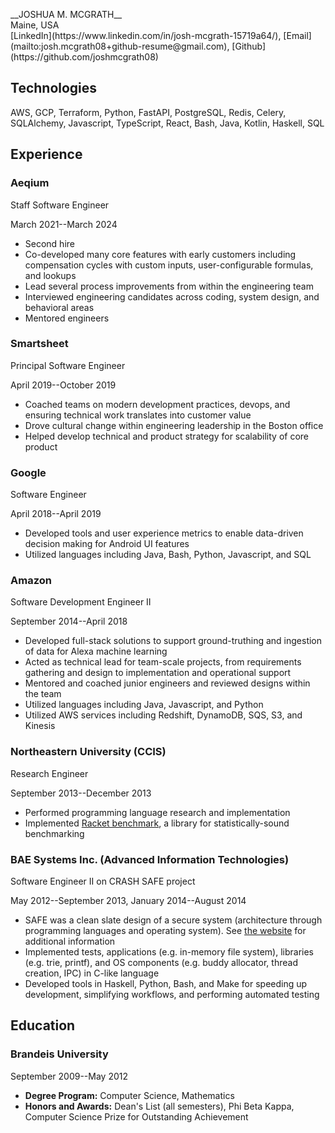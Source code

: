 <div class="container">

<p class="header">
__JOSHUA M. MCGRATH__<br/>
Maine, USA<br/>
[LinkedIn](https://www.linkedin.com/in/josh-mcgrath-15719a64/), [Email](mailto:josh.mcgrath08+github-resume@gmail.com), [Github](https://github.com/joshmcgrath08)
</p>

## Technologies

AWS, GCP, Terraform, Python, FastAPI, PostgreSQL, Redis, Celery, SQLAlchemy, Javascript, TypeScript, React, Bash, Java, Kotlin, Haskell, SQL

## Experience

### Aeqium
<p class="work-title">Staff Software Engineer</p>
<p class="time-range">March 2021--March 2024</p>

- Second hire
- Co-developed many core features with early customers including compensation cycles with custom inputs, user-configurable formulas, and lookups
- Lead several process improvements from within the engineering team
- Interviewed engineering candidates across coding, system design, and behavioral areas
- Mentored engineers

### Smartsheet
<p class="work-title">Principal Software Engineer</p>
<p class="time-range">April 2019--October 2019</p>

- Coached teams on modern development practices, devops, and ensuring technical work translates into customer value
- Drove cultural change within engineering leadership in the Boston office
- Helped develop technical and product strategy for scalability of core product

### Google
<p class="work-title">Software Engineer</p>
<p class="time-range">April 2018--April 2019</p>

- Developed tools and user experience metrics to enable data-driven decision making for Android UI features
- Utilized languages including Java, Bash, Python, Javascript, and SQL

### Amazon
<p class="work-title">Software Development Engineer II</p>
<p class="time-range">September 2014--April 2018</p>

- Developed full-stack solutions to support ground-truthing and ingestion of data for Alexa machine learning
- Acted as technical lead for team-scale projects, from requirements gathering and design to implementation and operational support
- Mentored and coached junior engineers and reviewed designs within the team
- Utilized languages including Java, Javascript, and Python
- Utilized AWS services including Redshift, DynamoDB, SQS, S3, and Kinesis

### Northeastern University (CCIS)
<p class="work-title">Research Engineer</p>
<p class="time-range">September 2013--December 2013</p>

- Performed programming language research and implementation
- Implemented [Racket benchmark](https://docs.racket-lang.org/benchmark/index.html), a library for statistically-sound benchmarking

### BAE Systems Inc. (Advanced Information Technologies)
<p class="work-title">Software Engineer II on CRASH SAFE project</p>
<p class="time-range">May 2012--September 2013, January 2014--August 2014</p>

- SAFE was a clean slate design of a secure system (architecture through programming languages and operating system). See [the website](http://www.crash-safe.org/) for additional information
- Implemented tests, applications (e.g. in-memory file system), libraries (e.g. trie, printf), and OS components (e.g. buddy allocator, thread creation, IPC) in C-like language
- Developed tools in Haskell, Python, Bash, and Make for speeding up development, simplifying workflows, and performing automated testing

## Education

### Brandeis University
<p class="time-range">September 2009--May 2012</p>

- __Degree Program:__ Computer Science, Mathematics
- __Honors and Awards:__ Dean's List (all semesters), Phi Beta Kappa, Computer Science Prize for Outstanding Achievement

</div>

